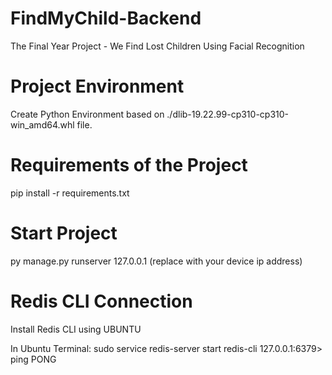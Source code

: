 # FindMyChild-Backend

The Final Year Project - We Find Lost Children Using Facial Recognition

# Project Environment

Create Python Environment based on ./dlib-19.22.99-cp310-cp310-win_amd64.whl file.

# Requirements of the Project

pip install -r requirements.txt

# Start Project

py manage.py runserver 127.0.0.1 (replace with your device ip address)

# Redis CLI Connection

Install Redis CLI using UBUNTU

In Ubuntu Terminal:
sudo service redis-server start
redis-cli
127.0.0.1:6379> ping
PONG
